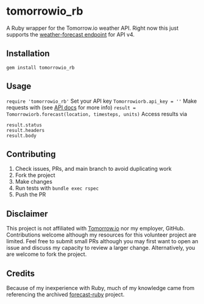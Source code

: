 # tomorrowio_rb
A Ruby wrapper for the Tomorrow.io weather API. Right now this just supports the [weather-forecast endpoint](https://docs.tomorrow.io/reference/weather-forecast) for API v4.

## Installation
`gem install tomorrowio_rb`
## Usage
`require 'tomorrowio_rb'`
Set your API key
`Tomorrowiorb.api_key = ''`
Make requests with (see [API docs](https://docs.tomorrow.io/reference/weather-forecast) for more info)
`result = Tomorrowiorb.forecast(location, timesteps, units)`
Access results via
```
result.status
result.headers
result.body
```

## Contributing
1. Check issues, PRs, and main branch to avoid duplicating work
2. Fork the project
3. Make changes
4. Run tests with `bundle exec rspec`
5. Push the PR
## Disclaimer
This project is not affiliated with [Tomorrow.io](https://tomorrow.io) nor my employer, GitHub. Contributions welcome although my resources for this volunteer project are limited. Feel free to submit small PRs although you may first want to open an issue and discuss my capacity to review a larger change. Alternatively, you are welcome to fork the project.
## Credits
Because of my inexperience with Ruby, much of my knowledge came from referencing the archived [forecast-ruby](https://github.com/darkskyapp/forecast-ruby) project.